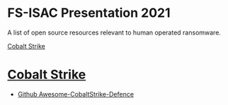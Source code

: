 # FS-ISAC Presentation 2021
A list of open source resources relevant to human operated ransomware.

[Cobalt Strike](#cobalt-strike)


# [Cobalt Strike](#cobalt-strike)
 - [Github Awesome-CobaltStrike-Defence](https://github.com/MichaelKoczwara/Awesome-CobaltStrike-Defence)
